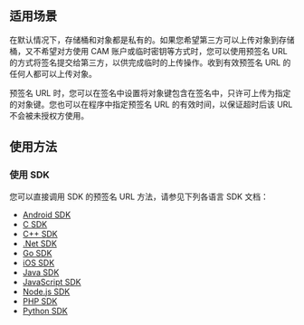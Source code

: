 ## 适用场景

在默认情况下，存储桶和对象都是私有的。如果您希望第三方可以上传对象到存储桶，又不希望对方使用 CAM 账户或临时密钥等方式时，您可以使用预签名 URL 的方式将签名提交给第三方，以供完成临时的上传操作。收到有效预签名 URL 的任何人都可以上传对象。

预签名 URL 时，您可以在签名中设置将对象键包含在签名中，只许可上传为指定的对象键。您也可以在程序中指定预签名 URL 的有效时间，以保证超时后该 URL 不会被未授权方使用。

## 使用方法

### 使用 SDK

您可以直接调用 SDK 的预签名 URL 方法，请参见下列各语言 SDK 文档：

- [Android SDK](https://cloud.tencent.com/document/product/436/34538)
- [C SDK](https://cloud.tencent.com/document/product/436/35560)
- [C++ SDK](https://cloud.tencent.com/document/product/436/35163)
- [.Net SDK](https://cloud.tencent.com/document/product/436/32873)
- [Go SDK](https://cloud.tencent.com/document/product/436/35059)
- [iOS SDK](https://cloud.tencent.com/document/product/436/34109)
- [Java SDK](https://cloud.tencent.com/document/product/436/35217)
- [JavaScript SDK](https://cloud.tencent.com/document/product/436/35651)
- [Node.js SDK](https://cloud.tencent.com/document/product/436/36121)
- [PHP SDK](https://cloud.tencent.com/document/product/436/34284)
- [Python SDK](https://cloud.tencent.com/document/product/436/35153)
